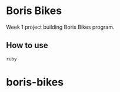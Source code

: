 # Boris Bikes #

Week 1 project building Boris Bikes program.

## How to use ##
```shell
ruby
```
# boris-bikes
